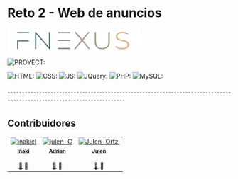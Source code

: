 # Reto 2 - Web de anuncios
<img src="index/img/logo_chiquito.png" alt="Logo empresa"/>

![PROYECT: ](https://img.shields.io/badge/Fnexus_Proyect-v1.0_Alpaca-green)

![HTML: ](https://img.shields.io/badge/HTML-5-e34f26)
![CSS: ](https://img.shields.io/badge/CSS-3-orange)
![JS: ](https://img.shields.io/badge/JavaScript-Last_Version-f7df1e)
![JQuery: ](https://img.shields.io/badge/JQuery-v3.4.1-0769ad)
![PHP: ](https://img.shields.io/badge/PHP-v7.2-8892be)
![MySQL: ](https://img.shields.io/badge/MySQL-v5.7.28-00758f)


###### -----------------------------------------------------------------------------------------------------------------------

## Contribuidores

<table>
  <tr>
    <td align="center"><a href="https://kentcdodds.com"><img src="https://avatars3.githubusercontent.com/u/23460143?    s=400&v=4" width="100px;" alt="inakicl"/><br /><sub><b>Iñaki </b></sub></a><br />
    </a><br /><a href="https://github.com/fnexus/Reto2/commits?author=inakicl" title="Commits">📖</a>
  👀
    </td>
    <td align="center"><a href="https://kentcdodds.com"><img src="https://avatars3.githubusercontent.com/u/27602026?s=400&v=4" width="100px;" alt="julen-C"/><br /><sub><b>Adrian</b></sub></a><br/>
      </a><br /><a href="https://github.com/fnexus/Reto2/commits?author=AdrianDanlos" title="Commits">📖</a>
  👀
    </td>
    <td align="center"><a href="https://kentcdodds.com"><img src="https://avatars3.githubusercontent.com/u/43949194?s=400&v=4" width="100px;" alt="Julen-Ortzi"/><br /><sub><b>Julen</b></sub></a><br />
      </a><br /><a href="https://github.com/fnexus/Reto2/commits?author=JulenOZegibide" title="Commits">📖</a>   
      👀
    </td>

       
    
  </tr>
</table>